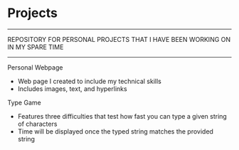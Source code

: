 # Projects

______________________________________________________________________________
REPOSITORY FOR PERSONAL PROJECTS THAT I HAVE BEEN WORKING ON IN MY SPARE TIME
______________________________________________________________________________

Personal Webpage
- Web page I created to include my technical skills
- Includes images, text, and hyperlinks

Type Game
- Features three difficulties that test how fast you can type a given string of characters
- Time will be displayed once the typed string matches the provided string
